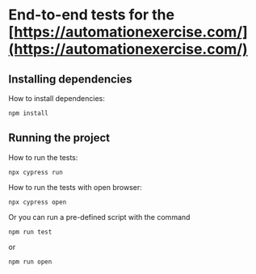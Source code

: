 # End-to-end tests for the [https://automationexercise.com/](https://automationexercise.com/)

## Installing dependencies

How to install dependencies:

```
npm install
```

## Running the project

How to run the tests:

```
npx cypress run
```

How to run the tests with open browser:

```
npx cypress open
```

Or you can run a pre-defined script with the command

```
npm run test
```

or

```
npm run open
```
